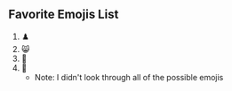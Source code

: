 ## Favorite Emojis List

1. ♟️
2. 😸
3. 🧪
4. 🐊
    * Note: I didn't look through all of the possible emojis
